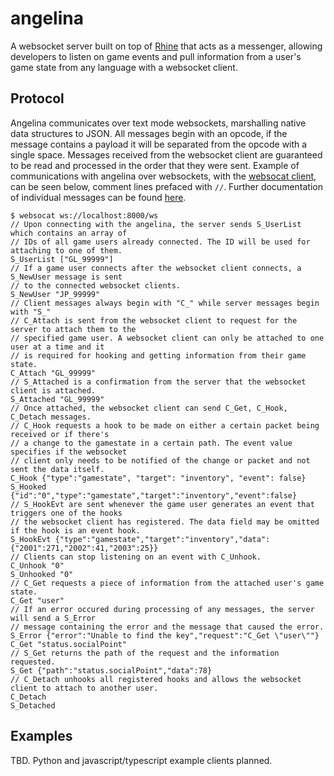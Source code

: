 # angelina

A websocket server built on top of [Rhine](https://github.com/kyoukaya/rhine) that acts as a messenger, allowing developers to listen on game events and pull information from a user's game state from any language with a websocket client.

## Protocol

Angelina communicates over text mode websockets, marshalling native data structures to JSON.
All messages begin with an opcode, if the message contains a payload it will be separated from the opcode with a single space. Messages received from the websocket client are guaranteed to be read and processed in the order that they were sent.
Example of communications with angelina over websockets, with the [websocat client](https://github.com/vi/websocat), can be seen below, comment lines prefaced with `//`.
Further documentation of individual messages can be found [here](https://github.com/kyoukaya/angelina/blob/master/angelina/msg/doc.go).

```
$ websocat ws://localhost:8000/ws
// Upon connecting with the angelina, the server sends S_UserList which contains an array of
// IDs of all game users already connected. The ID will be used for attaching to one of them.
S_UserList ["GL_99999"]
// If a game user connects after the websocket client connects, a S_NewUser message is sent
// to the connected websocket clients.
S_NewUser "JP_99999"
// Client messages always begin with "C_" while server messages begin with "S_"
// C_Attach is sent from the websocket client to request for the server to attach them to the
// specified game user. A websocket client can only be attached to one user at a time and it
// is required for hooking and getting information from their game state.
C_Attach "GL_99999"
// S_Attached is a confirmation from the server that the websocket client is attached.
S_Attached "GL_99999"
// Once attached, the websocket client can send C_Get, C_Hook, C_Detach messages.
// C_Hook requests a hook to be made on either a certain packet being received or if there's
// a change to the gamestate in a certain path. The event value specifies if the websocket
// client only needs to be notified of the change or packet and not sent the data itself.
C_Hook {"type":"gamestate", "target": "inventory", "event": false}
S_Hooked {"id":"0","type":"gamestate","target":"inventory","event":false}
// S_HookEvt are sent whenever the game user generates an event that triggers one of the hooks
// the websocket client has registered. The data field may be omitted if the hook is an event hook.
S_HookEvt {"type":"gamestate","target":"inventory","data":{"2001":271,"2002":41,"2003":25}}
// Clients can stop listening on an event with C_Unhook.
C_Unhook "0"
S_Unhooked "0"
// C_Get requests a piece of information from the attached user's game state.
C_Get "user"
// If an error occured during processing of any messages, the server will send a S_Error
// message containing the error and the message that caused the error.
S_Error {"error":"Unable to find the key","request":"C_Get \"user\""}
C_Get "status.socialPoint"
// S_Get returns the path of the request and the information requested.
S_Get {"path":"status.socialPoint","data":78}
// C_Detach unhooks all registered hooks and allows the websocket client to attach to another user.
C_Detach
S_Detached
```

## Examples

TBD. Python and javascript/typescript example clients planned.
